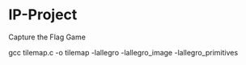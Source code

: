 # IP-Project
Capture the Flag Game

gcc tilemap.c -o tilemap -lallegro -lallegro_image -lallegro_primitives
